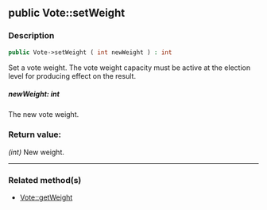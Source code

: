 ## public Vote::setWeight

### Description    

```php
public Vote->setWeight ( int newWeight ) : int
```

Set a vote weight. The vote weight capacity must be active at the election level for producing effect on the result.
    

##### **newWeight:** *int*   
The new vote weight.    


### Return value:   

*(int)* New weight.


---------------------------------------

### Related method(s)      

* [Vote::getWeight](../Vote%20Class/public%20Vote--getWeight.md)    
